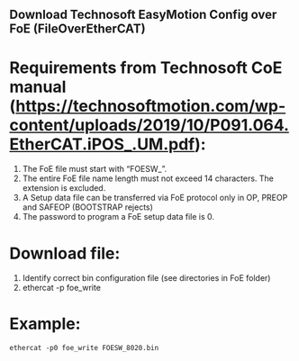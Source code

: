 ## Download Technosoft EasyMotion Config over FoE (FileOverEtherCAT)


# Requirements from Technosoft CoE manual (https://technosoftmotion.com/wp-content/uploads/2019/10/P091.064.EtherCAT.iPOS_.UM.pdf):
1. The FoE file must start with “FOESW_”.
2. The entire FoE file name length must not exceed 14 characters. The extension is excluded.
3. A Setup data file can be transferred via FoE protocol only in OP, PREOP and SAFEOP (BOOTSTRAP rejects)
4. The password to program a FoE setup data file is 0.


# Download file:
1. Identify correct bin configuration file (see directories in FoE folder)
2. ethercat -p<slaveid> foe_write <filename>

# Example:
```
ethercat -p0 foe_write FOESW_8020.bin

```


